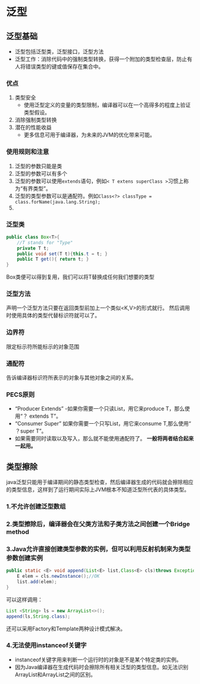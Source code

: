 # 泛型
## 泛型基础
* 泛型包括泛型类，泛型接口，泛型方法
* 泛型工作：消除代码中的强制类型转换，获得一个附加的类型检查层，防止有人将错误类型的键或值保存在集合中。
### 优点
1. 类型安全
	* 使用泛型定义的变量的类型限制，编译器可以在一个高得多的程度上验证类型假设。
2. 消除强制类型转换
3. 潜在的性能收益
	* 更多信息可用于编译器，为未来的JVM的优化带来可能。
### 使用规则和注意
1. 泛型的参数只能是类
2. 泛型的参数可以有多个
3. 泛型的参数可以使用````extends````语句，例如````< T extens superClass >````习惯上称为“有界类型”。
4. 泛型的类型参数可以是通配符。例如````Class<?> classType = class.forName(java.lang.String);````
5. 
### 泛型类
````java
public class Box<T>{
	//T stands for "Type"
	private T t;
	public void set(T t){this.t = t; }
	public T get(){ return t; }
}
````
Box类便可以得到复用，我们可以将T替换成任何我们想要的类型
### 泛型方法
 声明一个泛型方法只要在返回类型前加上一个类似<K,V>的形式就行。
 然后调用时使用具体的类型代替标识符就可以了。
### 边界符
限定标示符所能标示的对象范围
### 通配符
告诉编译器标识符所表示的对象与其他对象之间的关系。
### PECS原则
* “Producer Extends” -如果你需要一个只读List，用它来produce T，那么使用“？ extends T”。
* “Consumer Super” 如果你需要一个只写List，用它来consume T,那么使用“ ？super T”。
* 如果需要同时读取以及写入，那么就不能使用通配符了。
 **一般将两者结合起来一起用。**
## 类型擦除
 java泛型只能用于编译期间的静态类型检查，然后编译器生成的代码就会擦除相应的类型信息，这样到了运行期间实际上JVM根本不知道泛型所代表的具体类型。
### 1.不允许创建泛型数组
### 2.类型擦除后，编译器会在父类方法和子类方法之间创建一个Bridge method
### 3.Java允许直接创建类型参数的实例，但可以利用反射机制来为类型参数创建实例
````java
public static <E> void append(List<E> list,Class<E> cls)throws Exception{
	E elem = cls.newInstance();//OK
	list.add(elem);
}
````
 可以这样调用：
````java
List <String> ls = new ArrayList<>();
append(ls,String.class);
````
 还可以采用Factory和Template两种设计模式解决。
### 4.无法使用instanceof关键字
* instanceof关键字用来判断一个运行时的对象是不是某个特定类的实例。
* 因为Java编译器在生成代码时会擦除所有相关泛型的类型信息。如无法识别ArrayList<Intger>和ArrayList<String>之间的区别。